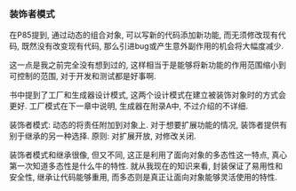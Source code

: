 ### 装饰者模式 ###

在P85提到, 通过动态的组合对象, 可以写新的代码添加新功能, 而无须修改现有代码, 既然没有改变现有代码, 那么引进bug或产生意外副作用的机会将大幅度减少.

这一点是我之前完全没有想到过的, 这样相当于是能够将新功能的作用范围缩小到可控制的范围, 对于开发和测试都是好事啊.

书中提到了工厂和生成器设计模式, 这两个设计模式在建立被装饰对象时的方式会更好.
工厂模式在下一章中说明, 生成器在附录A中, 不过介绍的不详细.

装饰者模式: 动态的将责任附加到对象上. 对于想要扩展功能的情况, 装饰者提供有别于继承的另一种选择.
原则: 对扩展开放, 对修改关闭.

装饰者模式和继承很像, 但又不同, 这正是利用了面向对象的多态性这一特点, 真心第一次知道多态性是什么牛的特性.
就从我现在的知识来看, 封装保证了易用性和安全性, 继承让代码能够重用, 而多态则是真正让面向对象能够灵活使用的特性.

